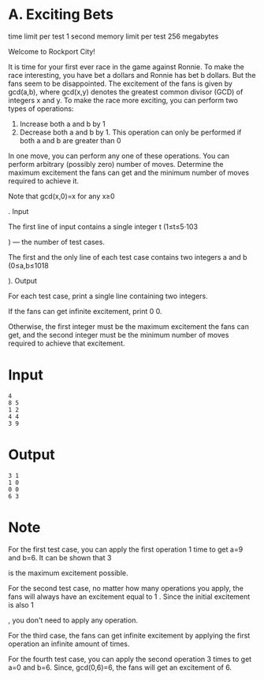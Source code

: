 # A. Exciting Bets
time limit per test
1 second
memory limit per test
256 megabytes


Welcome to Rockport City!

It is time for your first ever race in the game against Ronnie. To make the race interesting, you have bet a
dollars and Ronnie has bet b dollars. But the fans seem to be disappointed. The excitement of the fans is given by gcd(a,b), where gcd(x,y) denotes the greatest common divisor (GCD) of integers x and y. To make the race more exciting, you can perform two types of operations:

1.    Increase both a and b by 1
2. Decrease both a and b by 1. This operation can only be performed if both a and b are greater than 0

In one move, you can perform any one of these operations. You can perform arbitrary (possibly zero) number of moves. Determine the maximum excitement the fans can get and the minimum number of moves required to achieve it.

Note that gcd(x,0)=x
for any x≥0

.
Input

The first line of input contains a single integer t
(1≤t≤5⋅103

) — the number of test cases.

The first and the only line of each test case contains two integers a
and b (0≤a,b≤1018

).
Output

For each test case, print a single line containing two integers.

If the fans can get infinite excitement, print 0 0.

Otherwise, the first integer must be the maximum excitement the fans can get, and the second integer must be the minimum number of moves required to achieve that excitement.

# Input
```
4
8 5
1 2
4 4
3 9
```

# Output
```
3 1
1 0
0 0
6 3
```

# Note

For the first test case, you can apply the first operation 1
time to get a=9 and b=6. It can be shown that 3

is the maximum excitement possible.

For the second test case, no matter how many operations you apply, the fans will always have an excitement equal to 1
. Since the initial excitement is also 1

, you don't need to apply any operation.

For the third case, the fans can get infinite excitement by applying the first operation an infinite amount of times.

For the fourth test case, you can apply the second operation 3
times to get a=0 and b=6. Since, gcd(0,6)=6, the fans will get an excitement of 6.